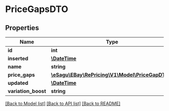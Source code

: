 # PriceGapsDTO

## Properties
Name | Type | Description | Notes
------------ | ------------- | ------------- | -------------
**id** | **int** |  | [optional] 
**inserted** | [**\DateTime**](\DateTime.md) |  | [optional] 
**name** | **string** |  | 
**price_gaps** | [**\eSagu\EBay\RePricing\V1\Model\PriceGapDTO[]**](PriceGapDTO.md) |  | 
**updated** | [**\DateTime**](\DateTime.md) |  | [optional] 
**variation_boost** | **string** |  | [optional] 

[[Back to Model list]](../README.md#documentation-for-models) [[Back to API list]](../README.md#documentation-for-api-endpoints) [[Back to README]](../README.md)


